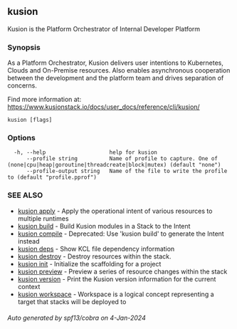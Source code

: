 ## kusion

Kusion is the Platform Orchestrator of Internal Developer Platform

### Synopsis

As a Platform Orchestrator, Kusion delivers user intentions to Kubernetes, Clouds and On-Premise resources. Also enables asynchronous cooperation between the development and the platform team and drives separation of concerns.

 Find more information at: https://www.kusionstack.io/docs/user_docs/reference/cli/kusion/

```
kusion [flags]
```

### Options

```
  -h, --help                    help for kusion
      --profile string          Name of profile to capture. One of (none|cpu|heap|goroutine|threadcreate|block|mutex) (default "none")
      --profile-output string   Name of the file to write the profile to (default "profile.pprof")
```

### SEE ALSO

* [kusion apply](kusion_apply.md)	 - Apply the operational intent of various resources to multiple runtimes
* [kusion build](kusion_build.md)	 - Build Kusion modules in a Stack to the Intent
* [kusion compile](kusion_compile.md)	 - Deprecated: Use 'kusion build' to generate the Intent instead
* [kusion deps](kusion_deps.md)	 - Show KCL file dependency information
* [kusion destroy](kusion_destroy.md)	 - Destroy resources within the stack.
* [kusion init](kusion_init.md)	 - Initialize the scaffolding for a project
* [kusion preview](kusion_preview.md)	 - Preview a series of resource changes within the stack
* [kusion version](kusion_version.md)	 - Print the Kusion version information for the current context
* [kusion workspace](kusion_workspace.md)	 - Workspace is a logical concept representing a target that stacks will be deployed to

###### Auto generated by spf13/cobra on 4-Jan-2024
